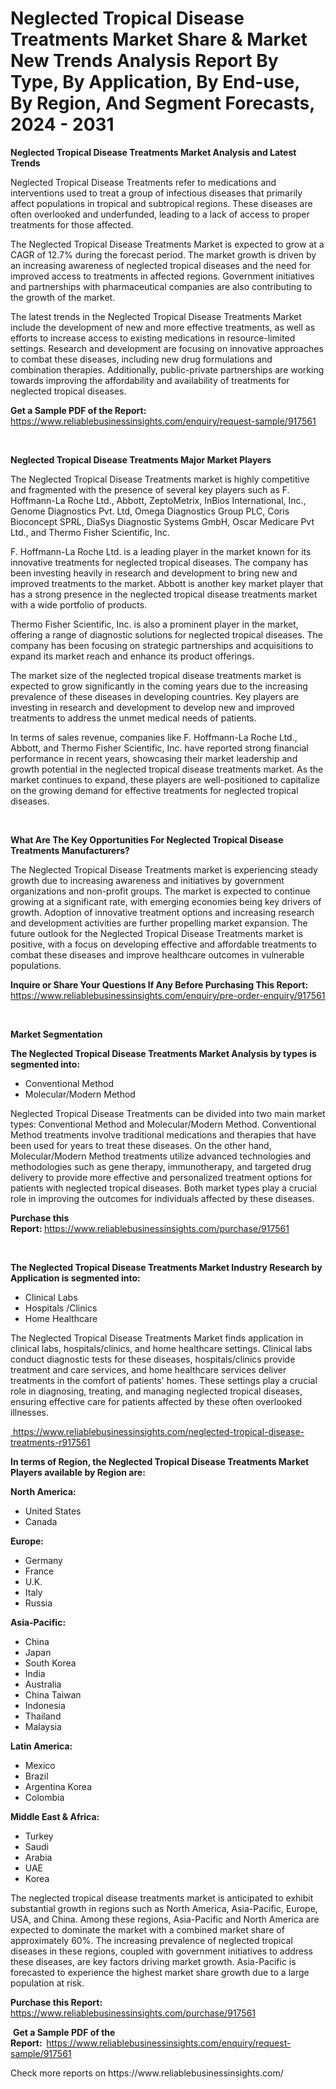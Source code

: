 <p><h1>Neglected Tropical Disease Treatments Market Share & Market New Trends Analysis Report By Type, By Application, By End-use, By Region, And Segment Forecasts, 2024 - 2031</h1></p><p><strong>Neglected Tropical Disease Treatments Market Analysis and Latest Trends</strong></p>
<p><p>Neglected Tropical Disease Treatments refer to medications and interventions used to treat a group of infectious diseases that primarily affect populations in tropical and subtropical regions. These diseases are often overlooked and underfunded, leading to a lack of access to proper treatments for those affected.</p><p>The Neglected Tropical Disease Treatments Market is expected to grow at a CAGR of 12.7% during the forecast period. The market growth is driven by an increasing awareness of neglected tropical diseases and the need for improved access to treatments in affected regions. Government initiatives and partnerships with pharmaceutical companies are also contributing to the growth of the market.</p><p>The latest trends in the Neglected Tropical Disease Treatments Market include the development of new and more effective treatments, as well as efforts to increase access to existing medications in resource-limited settings. Research and development are focusing on innovative approaches to combat these diseases, including new drug formulations and combination therapies. Additionally, public-private partnerships are working towards improving the affordability and availability of treatments for neglected tropical diseases.</p></p>
<p><strong>Get a Sample PDF of the Report:&nbsp;</strong> <a href="https://www.reliablebusinessinsights.com/enquiry/request-sample/917561">https://www.reliablebusinessinsights.com/enquiry/request-sample/917561</a></p>
<p>&nbsp;</p>
<p><strong>Neglected Tropical Disease Treatments Major Market Players</strong></p>
<p><p>The Neglected Tropical Disease Treatments market is highly competitive and fragmented with the presence of several key players such as F. Hoffmann-La Roche Ltd., Abbott, ZeptoMetrix, InBios International, Inc., Genome Diagnostics Pvt. Ltd, Omega Diagnostics Group PLC, Coris Bioconcept SPRL, DiaSys Diagnostic Systems GmbH, Oscar Medicare Pvt Ltd., and Thermo Fisher Scientific, Inc.</p><p>F. Hoffmann-La Roche Ltd. is a leading player in the market known for its innovative treatments for neglected tropical diseases. The company has been investing heavily in research and development to bring new and improved treatments to the market. Abbott is another key market player that has a strong presence in the neglected tropical disease treatments market with a wide portfolio of products.</p><p>Thermo Fisher Scientific, Inc. is also a prominent player in the market, offering a range of diagnostic solutions for neglected tropical diseases. The company has been focusing on strategic partnerships and acquisitions to expand its market reach and enhance its product offerings.</p><p>The market size of the neglected tropical disease treatments market is expected to grow significantly in the coming years due to the increasing prevalence of these diseases in developing countries. Key players are investing in research and development to develop new and improved treatments to address the unmet medical needs of patients.</p><p>In terms of sales revenue, companies like F. Hoffmann-La Roche Ltd., Abbott, and Thermo Fisher Scientific, Inc. have reported strong financial performance in recent years, showcasing their market leadership and growth potential in the neglected tropical disease treatments market. As the market continues to expand, these players are well-positioned to capitalize on the growing demand for effective treatments for neglected tropical diseases.</p></p>
<p>&nbsp;</p>
<p><strong>What Are The Key Opportunities For Neglected Tropical Disease Treatments Manufacturers?</strong></p>
<p><p>The Neglected Tropical Disease Treatments market is experiencing steady growth due to increasing awareness and initiatives by government organizations and non-profit groups. The market is expected to continue growing at a significant rate, with emerging economies being key drivers of growth. Adoption of innovative treatment options and increasing research and development activities are further propelling market expansion. The future outlook for the Neglected Tropical Disease Treatments market is positive, with a focus on developing effective and affordable treatments to combat these diseases and improve healthcare outcomes in vulnerable populations.</p></p>
<p><strong>Inquire or Share Your Questions If Any Before Purchasing This Report:</strong> <a href="https://www.reliablebusinessinsights.com/enquiry/pre-order-enquiry/917561">https://www.reliablebusinessinsights.com/enquiry/pre-order-enquiry/917561</a></p>
<p>&nbsp;</p>
<p><strong>Market Segmentation</strong></p>
<p><strong>The Neglected Tropical Disease Treatments Market Analysis by types is segmented into:</strong></p>
<p><ul><li>Conventional Method</li><li>Molecular/Modern Method</li></ul></p>
<p><p>Neglected Tropical Disease Treatments can be divided into two main market types: Conventional Method and Molecular/Modern Method. Conventional Method treatments involve traditional medications and therapies that have been used for years to treat these diseases. On the other hand, Molecular/Modern Method treatments utilize advanced technologies and methodologies such as gene therapy, immunotherapy, and targeted drug delivery to provide more effective and personalized treatment options for patients with neglected tropical diseases. Both market types play a crucial role in improving the outcomes for individuals affected by these diseases.</p></p>
<p><strong>Purchase this Report:&nbsp;</strong><a href="https://www.reliablebusinessinsights.com/purchase/917561">https://www.reliablebusinessinsights.com/purchase/917561</a></p>
<p>&nbsp;</p>
<p><strong>The Neglected Tropical Disease Treatments Market Industry Research by Application is segmented into:</strong></p>
<p><ul><li>Clinical Labs</li><li>Hospitals /Clinics</li><li>Home Healthcare</li></ul></p>
<p><p>The Neglected Tropical Disease Treatments Market finds application in clinical labs, hospitals/clinics, and home healthcare settings. Clinical labs conduct diagnostic tests for these diseases, hospitals/clinics provide treatment and care services, and home healthcare services deliver treatments in the comfort of patients' homes. These settings play a crucial role in diagnosing, treating, and managing neglected tropical diseases, ensuring effective care for patients affected by these often overlooked illnesses.</p></p>
<p><a href="https://www.reliablebusinessinsights.com/neglected-tropical-disease-treatments-r917561">&nbsp;https://www.reliablebusinessinsights.com/neglected-tropical-disease-treatments-r917561</a></p>
<p><strong>In terms of Region, the Neglected Tropical Disease Treatments Market Players available by Region are:</strong></p>
<p>
    <p> <strong> North America: </strong>
        <ul>
            <li>United States</li>
            <li>Canada</li>
        </ul>
        </p> 
    <p> <strong> Europe: </strong>
        <ul>
            <li>Germany</li>
            <li>France</li>
            <li>U.K.</li>
            <li>Italy</li>
            <li>Russia</li>
        </ul>
        </p> 
    <p> <strong> Asia-Pacific: </strong>
        <ul>
            <li>China</li>
            <li>Japan</li>
            <li>South Korea</li>
            <li>India</li>
            <li>Australia</li>
            <li>China Taiwan</li>
            <li>Indonesia</li>
            <li>Thailand</li>
            <li>Malaysia</li>
        </ul>
        </p> 
    <p> <strong> Latin America: </strong>
        <ul>
            <li>Mexico</li>
            <li>Brazil</li>
            <li>Argentina Korea</li>
            <li>Colombia</li>
        </ul>
        </p> 
    <p> <strong> Middle East & Africa: </strong>
        <ul>
            <li>Turkey</li>
            <li>Saudi</li>
            <li>Arabia</li>
            <li>UAE</li>
            <li>Korea</li>
        </ul>
    </p>
    </p>
<p><p>The neglected tropical disease treatments market is anticipated to exhibit substantial growth in regions such as North America, Asia-Pacific, Europe, USA, and China. Among these regions, Asia-Pacific and North America are expected to dominate the market with a combined market share of approximately 60%. The increasing prevalence of neglected tropical diseases in these regions, coupled with government initiatives to address these diseases, are key factors driving market growth. Asia-Pacific is forecasted to experience the highest market share growth due to a large population at risk.</p></p>
<p><strong>Purchase this Report: </strong><a href="https://www.reliablebusinessinsights.com/purchase/917561">https://www.reliablebusinessinsights.com/purchase/917561</a></p>
<p>&nbsp;<strong>Get a Sample PDF of the Report:&nbsp;&nbsp;</strong><a href="https://www.reliablebusinessinsights.com/enquiry/request-sample/917561">https://www.reliablebusinessinsights.com/enquiry/request-sample/917561</a></p>
<p><strong></strong></p>
<p>Check more reports on https://www.reliablebusinessinsights.com/</p>